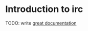 # Introduction to irc

TODO: write [great documentation](http://jacobian.org/writing/great-documentation/what-to-write/)
